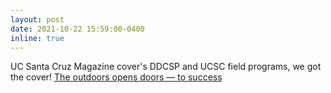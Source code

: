 ```yaml
---
layout: post
date: 2021-10-22 15:59:00-0400
inline: true
---
```


UC Santa Cruz Magazine cover's DDCSP and UCSC field programs, we got the cover! <a rel="noreferrer noopener" aria-label=" (opens in a new tab)" href="https://magazine.ucsc.edu/2021/10/the-outdoors-opens-doors-to-success/" target="_blank">The outdoors opens doors &#8212; to success<br /></a>